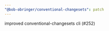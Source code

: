 ```yaml
---
"@bob-obringer/conventional-changesets": patch
---
```


improved conventional-changesets cli (#252)
